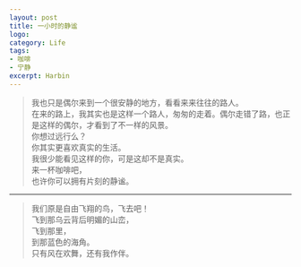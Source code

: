 ```yaml
---
layout: post
title: 一小时的静谧
logo: 
category: Life
tags:
- 咖啡
- 宁静
excerpt: Harbin
---
```

>我也只是偶尔来到一个很安静的地方，看看来来往往的路人。    
在来的路上，我其实也是这样一个路人，匆匆的走着。偶尔走错了路，也正是这样的偶尔，才看到了不一样的风景。     
你想过远行么？    
你其实更喜欢真实的生活。    
我很少能看见这样的你，可是这却不是真实。    
来一杯咖啡吧，    
也许你可以拥有片刻的静谧。
 - - - -   
>我们原是自由飞翔的鸟，飞去吧！    
飞到那乌云背后明媚的山峦，    
飞到那里，    
到那蓝色的海角。    
只有风在欢舞，还有我作伴。    